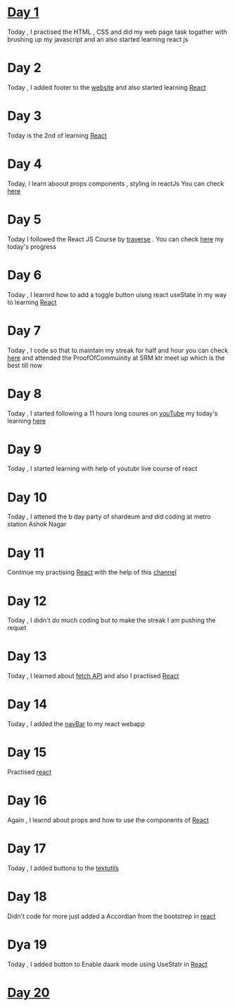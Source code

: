 
# [Day 1](https://github.com/Anshojha/WebPage-3rd-Task/commit/88b54f41136dfa67450b9144f85ab5af0fd90d49) 
Today , I practised the HTML , CSS and did my web page task togather with brushing up my javascript and an also started learning react js
# Day 2
Today , I added footer to the [website](https://github.com/Anshojha/WebPage-3rd-Task/commit/857487029e4380ecddcd630a699e51116900cf92) and also started learning [React](https://github.com/Anshojha/React_Js/commit/f51fbbefe29f2ecc6ff9d53bd872012972859014)
# Day 3
Today is the 2nd of learning [React](https://github.com/Anshojha/React_Js/commit/07f78f95eba8b4eef15c9c98d978adae2a560578) 
# Day 4
Today, I learn aboout props components , styling in reactJs You can check [here](https://github.com/Anshojha/React_Js/commit/e10b297ac9d10c00abb10ac30241a5d944708c53)
# Day 5
Today I followed the React JS Course by [traverse](https://www.youtube.com/watch?v=w7ejDZ8SWv8&t=4047s) . You can check [here](https://github.com/Anshojha/React_Js/commit/5f5434b61d9b8ed0f7cf88158d8f27d16e68fe80) my today's progress 
# Day 6
Today , I learnrd how to add a toggle button uisng react useState in my way to learning [React](https://github.com/Anshojha/React_Js/commit/00702e5b8b4acf857e3cb54851d2d65768781df8)
# Day 7
Today , I code so that to maintain my streak for half and hour you can check [here](https://github.com/Anshojha/React_Js/commit/eae7241ba1cbc960b8410009a1d85111952bfc26) and attended the ProofOfCommuinity at SRM ktr meet up which is the best till now 
# Day 8 
Today , I started following a 11 hours long coures on [youTube](https://www.youtube.com/watch?v=bMknfKXIFA8&t=1771s) my today's learning [here](https://github.com/Anshojha/React_Js/commit/7f9e929d8b75dfc4a8335499c3a0c7ae8dbb9dfc)
# Day 9
Today , I started learning with help of youtubr live course of react
# Day 10
Today , I attened the b day party of shardeum and did coding at metro station Ashok Nagar
# Day 11 
Continue my practising [React](https://github.com/Anshojha/React_Js/commit/a6a769a83dc40e87f1678c39712f5a0c7afa381b) with the help of this [channel](https://www.youtube.com/watch?v=bmpI252DmiI&t=559s) 
# Day 12 
Today , I didn't do much coding but to make the streak I am pushing the requet
# Day 13
Today , I learned about [fetch API](https://github.com/Anshojha/JavaScript/commit/25b1f2099c0c56073b16f7c796a901d3d77f8fd5) and also I practised [React](https://github.com/Anshojha/React_Js/commit/e5955bc43e3c271e17f36d563f8dc33947ef59ad)
# Day 14
Today , I added the [navBar](https://github.com/Anshojha/React_Js/commit/14385f75ca3f7af3f0bbe21c8e09557901b2130a) to my react webapp
# Day 15 
 Practised [react](https://github.com/Anshojha/React_Js/commit/9f2f761a9d0ba9c1e5a3b2c682e47642fdcf89ff)
# Day 16
Again , I learnd about props and how to use the components of [React](https://github.com/Anshojha/React_Js/commit/68fe9ecbfa710447ee810142cd057c575e7996a9)
# Day 17 
Today , I added buttons to the [textutils](https://github.com/Anshojha/React_Js/commit/be5f5118f9c95d39b47b14842e199b6496b58bf9) 
# Day 18
Didn't code for more just added a Accordian from the bootstrep in [react](https://github.com/Anshojha/React_Js/commit/9affb81035b7848899e5bcc9904d534db0f04709)
# Dya 19 
Today , I added button to Enable daark mode using UseStatr in [React](https://github.com/Anshojha/React_Js/commit/1898de9625cc12e52fc7c020f51afa6bed79c286)
# [Day 20](https://github.com/Anshojha/React_Js/commit/e8717bf35afac40ce97db87076f4867c2459ce49)
